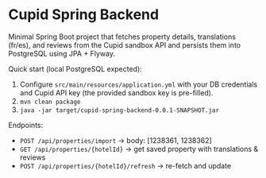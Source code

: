 # Cupid Spring Backend

Minimal Spring Boot project that fetches property details, translations (fr/es), and reviews from the Cupid sandbox API and persists them into PostgreSQL using JPA + Flyway.

Quick start (local PostgreSQL expected):

1. Configure `src/main/resources/application.yml` with your DB credentials and Cupid API key (the provided sandbox key is pre-filled).
2. `mvn clean package`
3. `java -jar target/cupid-spring-backend-0.0.1-SNAPSHOT.jar`

Endpoints:
- `POST /api/properties/import` -> body: [1238361, 1238362]
- `GET /api/properties/{hotelId}` -> get saved property with translations & reviews
- `POST /api/properties/{hotelId}/refresh` -> re-fetch and update


